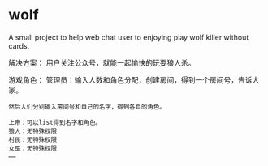wolf
====

A small project to help web chat user to enjoying play wolf killer without cards.


解决方案：
    用户关注公众号，就能一起愉快的玩耍狼人杀。




游戏角色：
    管理员：输入人数和角色分配，创建房间，得到一个房间号，告诉大家。

    然后人们分别输入房间号和自己的名字，得到各自的角色。

    上帝：可以list得到名字和角色。
    狼人：无特殊权限
    村民：无特殊权限
    女巫：无特殊权限
    ……